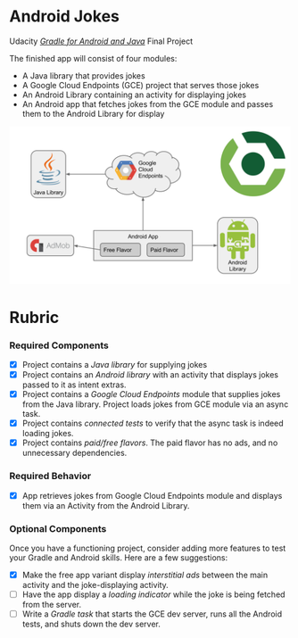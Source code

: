 # Android Jokes

Udacity *[Gradle for Android and Java](https://www.udacity.com/course/gradle-for-android-and-java--ud867)* Final Project

The finished app will consist of four modules:

* A Java library that provides jokes
* A Google Cloud Endpoints (GCE) project that serves those jokes
* An Android Library containing an activity for displaying jokes
* An Android app that fetches jokes from the GCE module and passes them to the Android Library for display

![app overview diagram](overview.png)

# Rubric

### Required Components

* [x] Project contains a *Java library* for supplying jokes
* [x] Project contains an *Android library* with an activity that displays jokes passed to it as intent extras.
* [x] Project contains a *Google Cloud Endpoints* module that supplies jokes from the Java library. Project loads jokes from GCE module via an async task.
* [x] Project contains *connected tests* to verify that the async task is indeed loading jokes.
* [x] Project contains *paid/free flavors*. The paid flavor has no ads, and no unnecessary dependencies.

### Required Behavior

* [x] App retrieves jokes from Google Cloud Endpoints module and displays them via an Activity from the Android Library.

### Optional Components

Once you have a functioning project, consider adding more features to test your Gradle and Android skills. Here are a few suggestions:

* [x] Make the free app variant display *interstitial ads* between the main activity and the joke-displaying activity.
* [ ] Have the app display a *loading indicator* while the joke is being fetched from the server.
* [ ] Write a *Gradle task* that starts the GCE dev server, runs all the Android tests, and shuts down the dev server.
